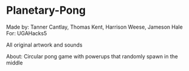 # Planetary-Pong
Made by: Tanner Cantlay, Thomas Kent, Harrison Weese, Jameson Hale
For: UGAHacks5

All original artwork and sounds

About: Circular pong game with powerups that randomly spawn in the middle

